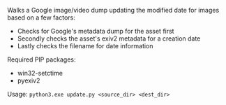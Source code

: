 Walks a Google image/video dump updating the modified date for images based on a few factors:
- Checks for Google's metadata dump for the asset first
- Secondly checks the asset's exiv2 metadata for a creation date
- Lastly checks the filename for date information

Required PIP packages:
- win32-setctime
- pyexiv2

Usage:
`python3.exe update.py <source_dir> <dest_dir>`